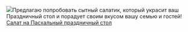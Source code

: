 <!--2025-04-06 12:57:20-->
<div class="yb">
  <div class="rss smaller1 povarenok"><a class="light" href="https://www.povarenok.ru/recipes/show/182513/"><img src="https://www.povarenok.ru/data/cache/2025apr/06/57/3170659_69180-640x480.jpg"></a>Предлагаю попробовать сытный салатик, который украсит ваш Праздничный стол и порадует своим вкусом вашу семью и гостей! <br><a class="light" href="https://www.povarenok.ru/recipes/show/182513/">Салат на Пасхальный праздничный стол</a></div>
</div>
